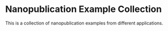 # Nanopublication Example Collection

This is a collection of nanopublication examples from different applications.
